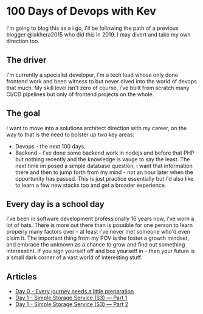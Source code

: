 # 100 Days of Devops with Kev

I'm going to blog this as a i go, i'll be following the path of a previous blogger @lakhera2015 who did this in 2019. I may divert and take my own direction too. 

## The driver

I'm currently a specialist developer, i'm a tech lead whose only done frontend work and been witness to but never dived into the world of devops that much. My skill level isn't zero of course, i've built from scratch many CI/CD pipelines but only of frontend projects on the whole.

## The goal 

I want to move into a solutions architect direction with my career, on the way to that is the need to bolster up two key areas:

- Devops - the next 100 days.
- Backend - i've done some backend work in nodejs and before that PHP but nothing recently and the knowledge is vauge to say the least. The next time im posed a simple database question, i want that information there and then to jump forth from my mind - not an hour later when the opportunity has passed. This is just practice essentially but i'd also like to learn a few new stacks too and get a broader experience. 

## Every day is a school day

I've been in software development professionally 16 years now, i've worn a lot of hats. There is more out there than is possible for one person to learn properly many factors over - at least i've never met someone who'd even claim it. The important thing from my POV is the foster a growth mindset, and embrace the unknown as a chance to grow and find out something intereestint. If you sign yourself off and box yourself in - then your future is a small dark corner of a vast world of interesting stuff. 

## Articles

- [Day 0 - Every journey needs a little preparation](https://codebykev.medium.com/100-days-of-devops-day-0-6e4f160e342f)
- [Day 1 - Simple Storage Service (S3) — Part 1](https://codebykev.medium.com/100-days-of-devops-day-1-87cf192cbfd1)
- [Day 1 - Simple Storage Service (S3) — Part 2](https://codebykev.medium.com/100-days-of-devops-day-2-bac3dd0eeadc)